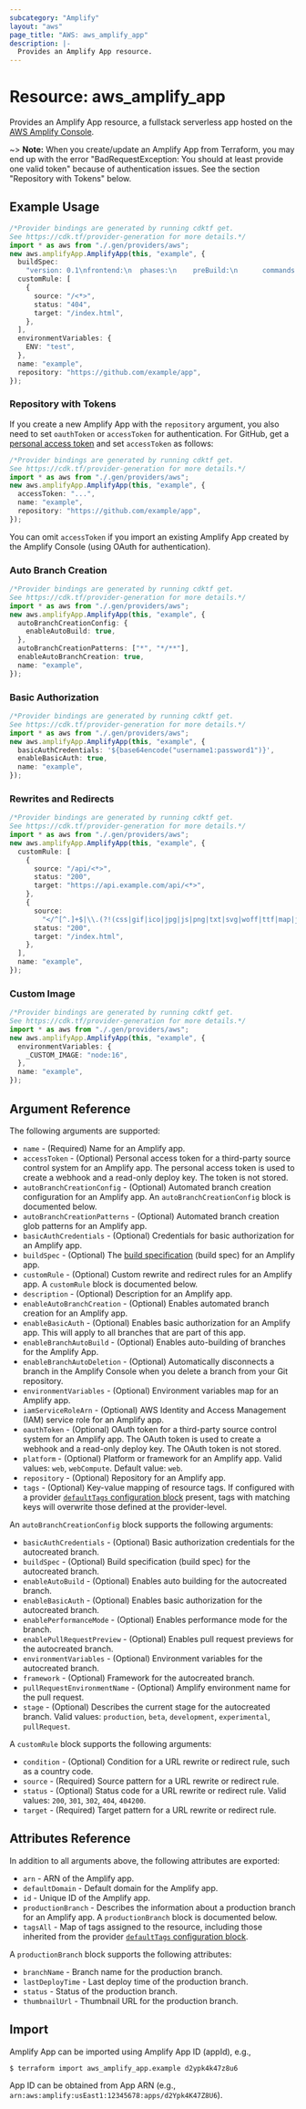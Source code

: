 ```yaml
---
subcategory: "Amplify"
layout: "aws"
page_title: "AWS: aws_amplify_app"
description: |-
  Provides an Amplify App resource.
---
```


# Resource: aws\_amplify\_app

Provides an Amplify App resource, a fullstack serverless app hosted on the [AWS Amplify Console](https://docs.aws.amazon.com/amplify/latest/userguide/welcome.html).

\~> **Note:** When you create/update an Amplify App from Terraform, you may end up with the error "BadRequestException: You should at least provide one valid token" because of authentication issues. See the section "Repository with Tokens" below.

## Example Usage

```typescript
/*Provider bindings are generated by running cdktf get.
See https://cdk.tf/provider-generation for more details.*/
import * as aws from "./.gen/providers/aws";
new aws.amplifyApp.AmplifyApp(this, "example", {
  buildSpec:
    "version: 0.1\nfrontend:\n  phases:\n    preBuild:\n      commands:\n        - yarn install\n    build:\n      commands:\n        - yarn run build\n  artifacts:\n    baseDirectory: build\n    files:\n      - '**/*'\n  cache:\n    paths:\n      - node_modules/**/*\n",
  customRule: [
    {
      source: "/<*>",
      status: "404",
      target: "/index.html",
    },
  ],
  environmentVariables: {
    ENV: "test",
  },
  name: "example",
  repository: "https://github.com/example/app",
});

```

### Repository with Tokens

If you create a new Amplify App with the `repository` argument, you also need to set `oauthToken` or `accessToken` for authentication. For GitHub, get a [personal access token](https://help.github.com/en/github/authenticating-to-github/creating-a-personal-access-token-for-the-command-line) and set `accessToken` as follows:

```typescript
/*Provider bindings are generated by running cdktf get.
See https://cdk.tf/provider-generation for more details.*/
import * as aws from "./.gen/providers/aws";
new aws.amplifyApp.AmplifyApp(this, "example", {
  accessToken: "...",
  name: "example",
  repository: "https://github.com/example/app",
});

```

You can omit `accessToken` if you import an existing Amplify App created by the Amplify Console (using OAuth for authentication).

### Auto Branch Creation

```typescript
/*Provider bindings are generated by running cdktf get.
See https://cdk.tf/provider-generation for more details.*/
import * as aws from "./.gen/providers/aws";
new aws.amplifyApp.AmplifyApp(this, "example", {
  autoBranchCreationConfig: {
    enableAutoBuild: true,
  },
  autoBranchCreationPatterns: ["*", "*/**"],
  enableAutoBranchCreation: true,
  name: "example",
});

```

### Basic Authorization

```typescript
/*Provider bindings are generated by running cdktf get.
See https://cdk.tf/provider-generation for more details.*/
import * as aws from "./.gen/providers/aws";
new aws.amplifyApp.AmplifyApp(this, "example", {
  basicAuthCredentials: '${base64encode("username1:password1")}',
  enableBasicAuth: true,
  name: "example",
});

```

### Rewrites and Redirects

```typescript
/*Provider bindings are generated by running cdktf get.
See https://cdk.tf/provider-generation for more details.*/
import * as aws from "./.gen/providers/aws";
new aws.amplifyApp.AmplifyApp(this, "example", {
  customRule: [
    {
      source: "/api/<*>",
      status: "200",
      target: "https://api.example.com/api/<*>",
    },
    {
      source:
        "</^[^.]+$|\\.(?!(css|gif|ico|jpg|js|png|txt|svg|woff|ttf|map|json)$)([^.]+$)/>",
      status: "200",
      target: "/index.html",
    },
  ],
  name: "example",
});

```

### Custom Image

```typescript
/*Provider bindings are generated by running cdktf get.
See https://cdk.tf/provider-generation for more details.*/
import * as aws from "./.gen/providers/aws";
new aws.amplifyApp.AmplifyApp(this, "example", {
  environmentVariables: {
    _CUSTOM_IMAGE: "node:16",
  },
  name: "example",
});

```

## Argument Reference

The following arguments are supported:

* `name` - (Required) Name for an Amplify app.
* `accessToken` - (Optional) Personal access token for a third-party source control system for an Amplify app. The personal access token is used to create a webhook and a read-only deploy key. The token is not stored.
* `autoBranchCreationConfig` - (Optional) Automated branch creation configuration for an Amplify app. An `autoBranchCreationConfig` block is documented below.
* `autoBranchCreationPatterns` - (Optional) Automated branch creation glob patterns for an Amplify app.
* `basicAuthCredentials` - (Optional) Credentials for basic authorization for an Amplify app.
* `buildSpec` - (Optional) The [build specification](https://docs.aws.amazon.com/amplify/latest/userguide/build-settings.html) (build spec) for an Amplify app.
* `customRule` - (Optional) Custom rewrite and redirect rules for an Amplify app. A `customRule` block is documented below.
* `description` - (Optional) Description for an Amplify app.
* `enableAutoBranchCreation` - (Optional) Enables automated branch creation for an Amplify app.
* `enableBasicAuth` - (Optional) Enables basic authorization for an Amplify app. This will apply to all branches that are part of this app.
* `enableBranchAutoBuild` - (Optional) Enables auto-building of branches for the Amplify App.
* `enableBranchAutoDeletion` - (Optional) Automatically disconnects a branch in the Amplify Console when you delete a branch from your Git repository.
* `environmentVariables` - (Optional) Environment variables map for an Amplify app.
* `iamServiceRoleArn` - (Optional) AWS Identity and Access Management (IAM) service role for an Amplify app.
* `oauthToken` - (Optional) OAuth token for a third-party source control system for an Amplify app. The OAuth token is used to create a webhook and a read-only deploy key. The OAuth token is not stored.
* `platform` - (Optional) Platform or framework for an Amplify app. Valid values: `web`, `webCompute`. Default value: `web`.
* `repository` - (Optional) Repository for an Amplify app.
* `tags` - (Optional) Key-value mapping of resource tags. If configured with a provider [`defaultTags` configuration block](https://registry.terraform.io/providers/hashicorp/aws/latest/docs#default_tags-configuration-block) present, tags with matching keys will overwrite those defined at the provider-level.

An `autoBranchCreationConfig` block supports the following arguments:

* `basicAuthCredentials` - (Optional) Basic authorization credentials for the autocreated branch.
* `buildSpec` - (Optional) Build specification (build spec) for the autocreated branch.
* `enableAutoBuild` - (Optional) Enables auto building for the autocreated branch.
* `enableBasicAuth` - (Optional) Enables basic authorization for the autocreated branch.
* `enablePerformanceMode` - (Optional) Enables performance mode for the branch.
* `enablePullRequestPreview` - (Optional) Enables pull request previews for the autocreated branch.
* `environmentVariables` - (Optional) Environment variables for the autocreated branch.
* `framework` - (Optional) Framework for the autocreated branch.
* `pullRequestEnvironmentName` - (Optional) Amplify environment name for the pull request.
* `stage` - (Optional) Describes the current stage for the autocreated branch. Valid values: `production`, `beta`, `development`, `experimental`, `pullRequest`.

A `customRule` block supports the following arguments:

* `condition` - (Optional) Condition for a URL rewrite or redirect rule, such as a country code.
* `source` - (Required) Source pattern for a URL rewrite or redirect rule.
* `status` - (Optional) Status code for a URL rewrite or redirect rule. Valid values: `200`, `301`, `302`, `404`, `404200`.
* `target` - (Required) Target pattern for a URL rewrite or redirect rule.

## Attributes Reference

In addition to all arguments above, the following attributes are exported:

* `arn` - ARN of the Amplify app.
* `defaultDomain` - Default domain for the Amplify app.
* `id` - Unique ID of the Amplify app.
* `productionBranch` - Describes the information about a production branch for an Amplify app. A `productionBranch` block is documented below.
* `tagsAll` - Map of tags assigned to the resource, including those inherited from the provider [`defaultTags` configuration block](https://registry.terraform.io/providers/hashicorp/aws/latest/docs#default_tags-configuration-block).

A `productionBranch` block supports the following attributes:

* `branchName` - Branch name for the production branch.
* `lastDeployTime` - Last deploy time of the production branch.
* `status` - Status of the production branch.
* `thumbnailUrl` - Thumbnail URL for the production branch.

## Import

Amplify App can be imported using Amplify App ID (appId), e.g.,

```console
$ terraform import aws_amplify_app.example d2ypk4k47z8u6
```

App ID can be obtained from App ARN (e.g., `arn:aws:amplify:usEast1:12345678:apps/d2Ypk4K47Z8U6`).
